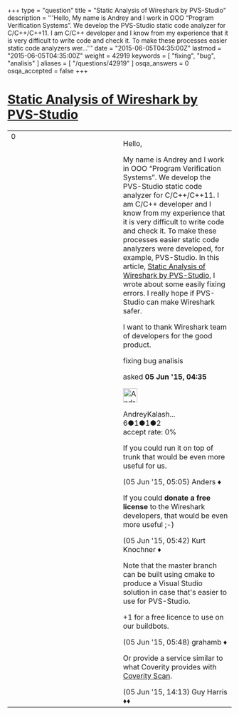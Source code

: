 +++
type = "question"
title = "Static Analysis of Wireshark by PVS-Studio"
description = '''Hello, My name is Andrey and I work in OOO “Program Verification Systems”. We develop the PVS-Studio static code analyzer for C/C++/C++11. I am C/C++ developer and I know from my experience that it is very difficult to write code and check it. To make these processes easier static code analyzers wer...'''
date = "2015-06-05T04:35:00Z"
lastmod = "2015-06-05T04:35:00Z"
weight = 42919
keywords = [ "fixing", "bug", "analisis" ]
aliases = [ "/questions/42919" ]
osqa_answers = 0
osqa_accepted = false
+++

<div class="headNormal">

# [Static Analysis of Wireshark by PVS-Studio](/questions/42919/static-analysis-of-wireshark-by-pvs-studio)

</div>

<div id="main-body">

<div id="askform">

<table id="question-table" style="width:100%;"><colgroup><col style="width: 50%" /><col style="width: 50%" /></colgroup><tbody><tr class="odd"><td style="width: 30px; vertical-align: top"><div class="vote-buttons"><div id="post-42919-score" class="post-score" title="current number of votes">0</div><div id="favorite-count" class="favorite-count"></div></div></td><td><div id="item-right"><div class="question-body"><p>Hello,</p><p>My name is Andrey and I work in OOO “Program Verification Systems”. We develop the PVS-Studio static code analyzer for C/C++/C++11. I am C/C++ developer and I know from my experience that it is very difficult to write code and check it. To make these processes easier static code analyzers were developed, for example, PVS-Studio. In this article, <a href="http://www.viva64.com/en/b/0328/">Static Analysis of Wireshark by PVS-Studio</a>, I wrote about some easily fixing errors. I really hope if PVS-Studio can make Wireshark safer.</p><p>I want to thank Wireshark team of developers for the good product.</p></div><div id="question-tags" class="tags-container tags">fixing bug analisis</div><div id="question-controls" class="post-controls"></div><div class="post-update-info-container"><div class="post-update-info post-update-info-user"><p>asked <strong>05 Jun '15, 04:35</strong></p><img src="https://secure.gravatar.com/avatar/721e77e8c8083f18e77fa0a573371649?s=32&amp;d=identicon&amp;r=g" class="gravatar" width="32" height="32" alt="AndreyKalashnikovViva64&#39;s gravatar image" /><p>AndreyKalash...<br />
<span class="score" title="6 reputation points">6</span><span title="1 badges"><span class="badge1">●</span><span class="badgecount">1</span></span><span title="1 badges"><span class="silver">●</span><span class="badgecount">1</span></span><span title="2 badges"><span class="bronze">●</span><span class="badgecount">2</span></span><br />
<span class="accept_rate" title="Rate of the user&#39;s accepted answers">accept rate:</span> <span title="AndreyKalashnikovViva64 has no accepted answers">0%</span></p></div></div><div id="comments-container-42919" class="comments-container"><span id="42922"></span><div id="comment-42922" class="comment"><div id="post-42922-score" class="comment-score"></div><div class="comment-text"><p>If you could run it on top of trunk that would be even more useful for us.</p></div><div id="comment-42922-info" class="comment-info"><span class="comment-age">(05 Jun '15, 05:05)</span> Anders ♦</div></div><span id="42924"></span><div id="comment-42924" class="comment"><div id="post-42924-score" class="comment-score"></div><div class="comment-text"><p>If you could <strong>donate a free license</strong> to the Wireshark developers, that would be even more useful ;-)</p></div><div id="comment-42924-info" class="comment-info"><span class="comment-age">(05 Jun '15, 05:42)</span> Kurt Knochner ♦</div></div><span id="42927"></span><div id="comment-42927" class="comment"><div id="post-42927-score" class="comment-score"></div><div class="comment-text"><p>Note that the master branch can be built using cmake to produce a Visual Studio solution in case that's easier to use for PVS-Studio.</p><p>+1 for a free licence to use on our buildbots.</p></div><div id="comment-42927-info" class="comment-info"><span class="comment-age">(05 Jun '15, 05:48)</span> grahamb ♦</div></div><span id="42932"></span><div id="comment-42932" class="comment"><div id="post-42932-score" class="comment-score"></div><div class="comment-text"><p>Or provide a service similar to what Coverity provides with <a href="https://scan.coverity.com">Coverity Scan</a>.</p></div><div id="comment-42932-info" class="comment-info"><span class="comment-age">(05 Jun '15, 14:13)</span> Guy Harris ♦♦</div></div></div><div id="comment-tools-42919" class="comment-tools"></div><div class="clear"></div><div id="comment-42919-form-container" class="comment-form-container"></div><div class="clear"></div></div></td></tr></tbody></table>

</div>

</div>

